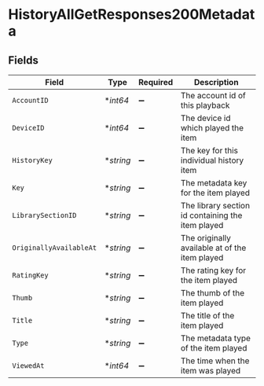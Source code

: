 # HistoryAllGetResponses200Metadata


## Fields

| Field                                             | Type                                              | Required                                          | Description                                       |
| ------------------------------------------------- | ------------------------------------------------- | ------------------------------------------------- | ------------------------------------------------- |
| `AccountID`                                       | **int64*                                          | :heavy_minus_sign:                                | The account id of this playback                   |
| `DeviceID`                                        | **int64*                                          | :heavy_minus_sign:                                | The device id which played the item               |
| `HistoryKey`                                      | **string*                                         | :heavy_minus_sign:                                | The key for this individual history item          |
| `Key`                                             | **string*                                         | :heavy_minus_sign:                                | The metadata key for the item played              |
| `LibrarySectionID`                                | **string*                                         | :heavy_minus_sign:                                | The library section id containing the item played |
| `OriginallyAvailableAt`                           | **string*                                         | :heavy_minus_sign:                                | The originally available at of the item played    |
| `RatingKey`                                       | **string*                                         | :heavy_minus_sign:                                | The rating key for the item played                |
| `Thumb`                                           | **string*                                         | :heavy_minus_sign:                                | The thumb of the item played                      |
| `Title`                                           | **string*                                         | :heavy_minus_sign:                                | The title of the item played                      |
| `Type`                                            | **string*                                         | :heavy_minus_sign:                                | The metadata type of the item played              |
| `ViewedAt`                                        | **int64*                                          | :heavy_minus_sign:                                | The time when the item was played                 |